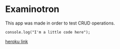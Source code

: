 # Examinotron

This app was made in order to test CRUD operations. 

```JS
console.log("I'm a little code here");
```

[heroku link](https://examinotron-app.herokuapp.com/)

